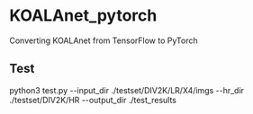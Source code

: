 # KOALAnet_pytorch
Converting KOALAnet from TensorFlow to PyTorch

## Test
python3 test.py --input_dir ./testset/DIV2K/LR/X4/imgs --hr_dir ./testset/DIV2K/HR --output_dir ./test_results

